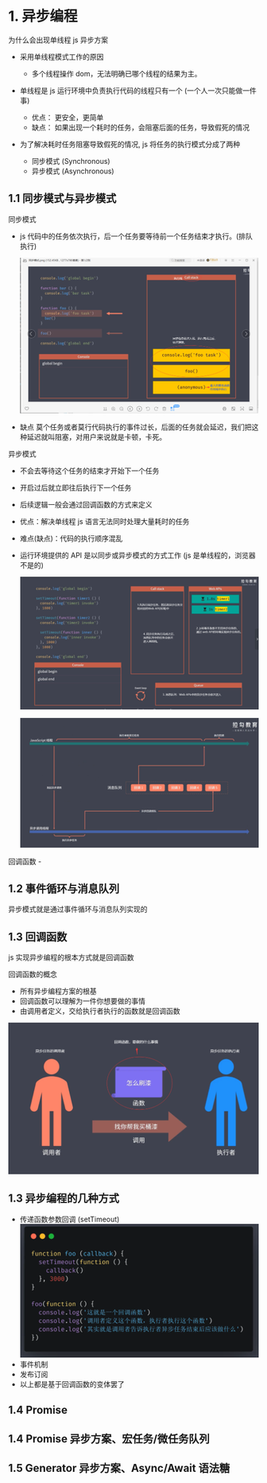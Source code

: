 # 1. 异步编程

为什么会出现单线程 js 异步方案

- 采用单线程模式工作的原因
  - 多个线程操作 dom，无法明确已哪个线程的结果为主。
- 单线程是 js 运行环境中负责执行代码的线程只有一个 (一个人一次只能做一件事)

  - 优点： 更安全，更简单
  - 缺点： 如果出现一个耗时的任务，会阻塞后面的任务，导致假死的情况

- 为了解决耗时任务阻塞导致假死的情况, js 将任务的执行模式分成了两种
  - 同步模式 (Synchronous)
  - 异步模式 (Asynchronous)

## 1.1 同步模式与异步模式

同步模式

- js 代码中的任务依次执行，后一个任务要等待前一个任务结束才执行。(排队执行)

  ![avatar](../images/同步模式.png)

- 缺点 莫个任务或者莫行代码执行的事件过长，后面的任务就会延迟，我们把这种延迟就叫阻塞，对用户来说就是卡顿，卡死。

异步模式

- 不会去等待这个任务的结束才开始下一个任务
- 开启过后就立即往后执行下一个任务
- 后续逻辑一般会通过回调函数的方式来定义
- 优点：解决单线程 js 语言无法同时处理大量耗时的任务
- 难点(缺点)：代码的执行顺序混乱
- 运行环境提供的 API 是以同步或异步模式的方式工作 (js 是单线程的，浏览器不是的)

  ![avatar](../images/异步模式.png)

  ![avatar](../images/异步模式02.png)

回调函数 -

## 1.2 事件循环与消息队列

异步模式就是通过事件循环与消息队列实现的

## 1.3 回调函数

js 实现异步编程的根本方式就是回调函数

回调函数的概念

- 所有异步编程方案的根基
- 回调函数可以理解为一件你想要做的事情
- 由调用者定义，交给执行者执行的函数就是回调函数

![avatar](../images/回调函数.png)

## 1.3 异步编程的几种方式

- 传递函数参数回调 (setTimeout)
  ![avatar](../images/回调函数02.png)
- 事件机制
- 发布订阅
- 以上都是基于回调函数的变体罢了

## 1.4 Promise

## 1.4 Promise 异步方案、宏任务/微任务队列

## 1.5 Generator 异步方案、Async/Await 语法糖
